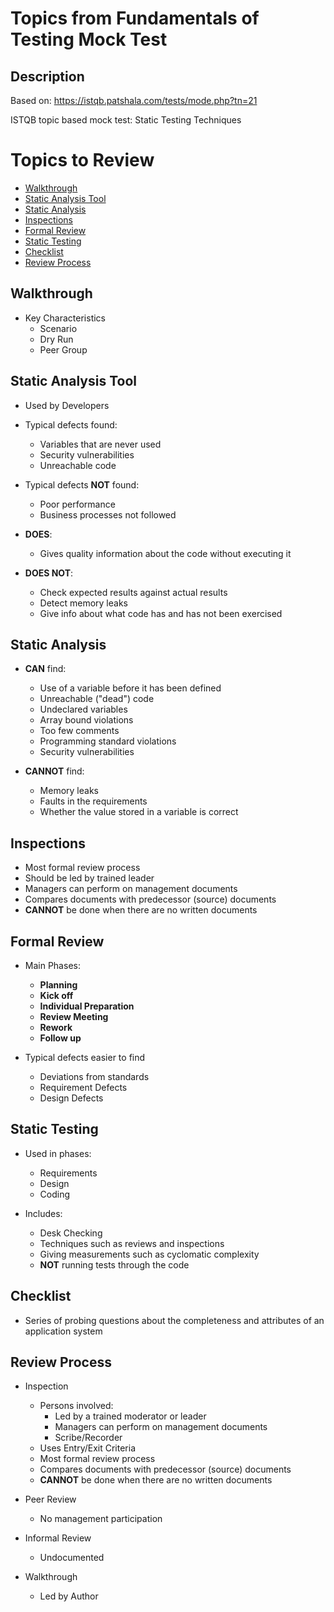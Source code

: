 # Topics from Fundamentals of Testing Mock Test

## Description
Based on: https://istqb.patshala.com/tests/mode.php?tn=21 <br />
 
ISTQB topic based mock test: Static Testing Techniques

# Topics to Review
- [Walkthrough](#1)
- [Static Analysis Tool](#2)
- [Static Analysis](#3)
- [Inspections](#4)
- [Formal Review](#5)
- [Static Testing](#6)
- [Checklist](#7)
- [Review Process](#8)

<a id=1></a>

## Walkthrough
- Key Characteristics
    - Scenario
    - Dry Run
    - Peer Group

<a id=2></a>

## Static Analysis Tool
- Used by Developers
- Typical defects found:
    - Variables that are never used
    - Security vulnerabilities
    - Unreachable code

- Typical defects **NOT** found:
    - Poor performance
    - Business processes not followed

- **DOES**:
    - Gives quality information about the code without executing it

- **DOES NOT**:
    - Check expected results against actual results
    - Detect memory leaks
    - Give info about what code has and has not been exercised

<a id=3></a>

## Static Analysis
- **CAN** find:
    - Use of a variable before it has been defined
    - Unreachable ("dead") code
    - Undeclared variables
    - Array bound violations
    - Too few comments
    - Programming standard violations
    - Security vulnerabilities

- **CANNOT** find:
    - Memory leaks
    - Faults in the requirements
    - Whether the value stored in a variable is correct

<a id=4></a>

## Inspections
- Most formal review process
- Should be led by trained leader
- Managers can perform on management documents
- Compares documents with predecessor (source) documents
- **CANNOT** be done when there are no written documents

<a id=5></a>

## Formal Review
- Main Phases:
    - **Planning**
    - **Kick off**
    - **Individual Preparation**
    - **Review Meeting**
    - **Rework**
    - **Follow up**

- Typical defects easier to find
    - Deviations from standards
    - Requirement Defects
    - Design Defects

<a id=6></a>

## Static Testing
- Used in phases:
    - Requirements
    - Design
    - Coding

- Includes:
    - Desk Checking
    - Techniques such as reviews and inspections
    - Giving measurements such as cyclomatic complexity
    - **NOT** running tests through the code

<a id=7></a>

## Checklist
- Series of probing questions about the completeness and attributes of an application system

<a id=8></a>

## Review Process
- Inspection
    - Persons involved:
        - Led by a trained moderator or leader
        - Managers can perform on management documents
        - Scribe/Recorder
    - Uses Entry/Exit Criteria
    - Most formal review process
    - Compares documents with predecessor (source) documents
    - **CANNOT** be done when there are no written documents

- Peer Review
    - No management participation

- Informal Review
    - Undocumented

- Walkthrough
    - Led by Author
